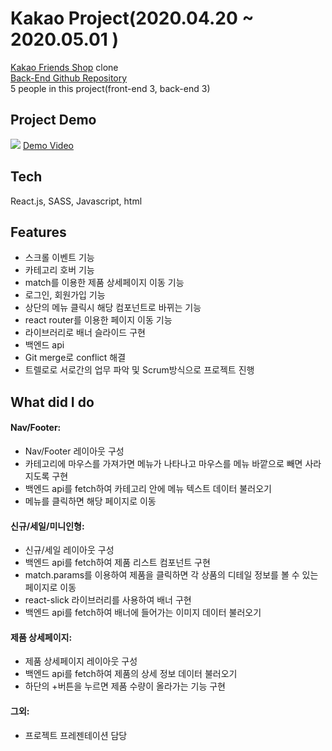 # Kakao Project(2020.04.20 ~ 2020.05.01 )  
[Kakao Friends Shop](https://store.kakaofriends.com/kr/index?tab=home) clone   
[Back-End Github Repository](https://github.com/wecode-bootcamp-korea/kakao-backend)  
5 people in this project(front-end 3, back-end 3)  


## Project Demo
![](https://images.velog.io/images/soncl_97/post/ab359518-5620-470f-af57-fa5b405eec8e/image.png)
[Demo Video](https://www.youtube.com/watch?v=HObgKbCabHo&feature=youtu.be)


## Tech
React.js, SASS, Javascript, html


## Features
* 스크롤 이벤트 기능
* 카테고리 호버 기능
* match를 이용한 제품 상세페이지 이동 기능
* 로그인, 회원가입 기능
* 상단의 메뉴 클릭시 해당 컴포넌트로 바뀌는 기능
* react router를 이용한 페이지 이동 기능
* 라이브러리로 배너 슬라이드 구현
* 백엔드 api
* Git merge로 conflict 해결
* 트렐로로 서로간의 업무 파악 및 Scrum방식으로 프로젝트 진행

## What did I do
#### Nav/Footer:

- Nav/Footer 레이아웃 구성
- 카테고리에 마우스를 가져가면 메뉴가 나타나고 마우스를 메뉴 바깥으로 빼면 사라지도록 구현
- 백엔드 api를 fetch하여 카테고리 안에 메뉴 텍스트 데이터 불러오기
- 메뉴를 클릭하면 해당 페이지로 이동

#### 신규/세일/미니인형:

- 신규/세일 레이아웃 구성
- 백엔드 api를 fetch하여 제품 리스트 컴포넌트 구현
- match.params를 이용하여 제품을 클릭하면 각 상품의 디테일 정보를 볼 수 있는 페이지로 이동
- react-slick 라이브러리를 사용하여 배너 구현
- 백엔드 api를 fetch하여 배너에 들어가는 이미지 데이터 불러오기

#### 제품 상세페이지:

- 제품 상세페이지 레이아웃 구성
- 백엔드 api를 fetch하여 제품의 상세 정보 데이터 불러오기
- 하단의 +버튼을 누르면 제품 수량이 올라가는 기능 구현

#### 그외:

- 프로젝트 프레젠테이션 담당
